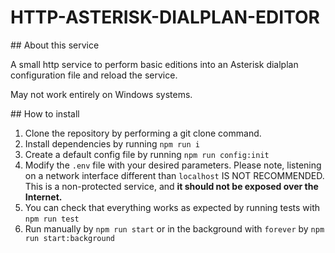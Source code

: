 # HTTP-ASTERISK-DIALPLAN-EDITOR

## About this service

A small http service to perform basic editions into an Asterisk dialplan configuration file and reload the service.

May not work entirely on Windows systems.

## How to install

1. Clone the repository by performing a git clone command.
2. Install dependencies by running `npm run i`
3. Create a default config file by running `npm run config:init`
4. Modify the `.env` file with your desired parameters. Please note, listening on a network interface different than `localhost` IS NOT RECOMMENDED. This is a non-protected service, and **it should not be exposed over the Internet.**
5. You can check that everything works as expected by running tests with `npm run test`
6. Run manually by `npm run start` or in the background with `forever` by `npm run start:background`

